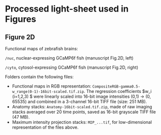 # Processed light-sheet used in Figures

## Figure 2D
Functional maps of zebrafish brains: 

`/nuc`, nuclear-expressing GCaMP6f fish (manuscript Fig.2D, left)

`/cyto`, cytosol-expressing GCaMP6f fish (manuscript Fig.2D, right)

Folders contain the following files:
  * Functional maps in RGB representation: `CompositeRGB-gamma0.5-w_range(0-1)-16bit-scaled.tif.zip`. The regression coefficients $w_i (i=1,2,3) $ were linearly scaled into 16-bit image intensities (0,1) -> (0, 65535) and combined in a 3-channel 16-bit TIFF file (size: 251 MB).
  * Anatomy stacks: `Anatomy-16bit-scaled.tif.zip`, made of raw imaging stacks averaged over 20 time points, saved as 16-bit grayscale TIFF file (47 MB).
  * Maximum intensity projection stacks: `MIP_...tif`, for low-dimensional representation of the files above.


